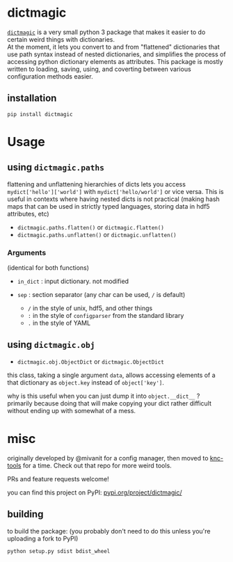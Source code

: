 # dictmagic
[`dictmagic`](https://github.com/mivanit/dictmagic) is a very small python 3 package that makes it easier to do certain weird things with dictionaries.  
At the moment, it lets you convert to and from "flattened" dictionaries that use path syntax instead of nested dictionaries, and simplifies the process of accessing python dictionary elements as attributes. This package is mostly written to loading, saving, using, and coverting between various configuration methods easier.

## installation
```
pip install dictmagic
```

# Usage
## using `dictmagic.paths`
flattening and unflattening hierarchies of dicts lets you access `mydict['hello']['world']` with `mydict['hello/world']` or vice versa. This is useful in contexts where having nested dicts is not practical (making hash maps that can be used in strictly typed languages, storing data in hdf5 attributes, etc)

- `dictmagic.paths.flatten()` or `dictmagic.flatten()`
- `dictmagic.paths.unflatten()` or `dictmagic.unflatten()`

### Arguments
(identical for both functions)
 - `in_dict` : input dictionary. not modified

- `sep` : section separator (any char can be used, `/` is default)
	- `/` in the style of unix, hdf5, and other things
	- `:` in the style of `configparser` from the standard library
	- `.` in the style of YAML

## using `dictmagic.obj`
- `dictmagic.obj.ObjectDict` or `dictmagic.ObjectDict`

this class, taking a single argument `data`, allows accessing elements of a that dictionary as `object.key` instead of `object['key']`.

why is this useful when you can just dump it into `object.__dict__` ?
primarily because doing that will make copying your dict rather difficult without ending up with somewhat of a mess.

# misc
originally developed by @mivanit for a config manager, then moved to [knc-tools](https://github.com/knc-neural-calculus/knc-tests) for a time. Check out that repo for more weird tools.

PRs and feature requests welcome!

you can find this project on PyPI: [pypi.org/project/dictmagic/](https://pypi.org/project/dictmagic/)

## building
to build the package:
(you probably don't need to do this unless you're uploading a fork to PyPI)
```
python setup.py sdist bdist_wheel
```
